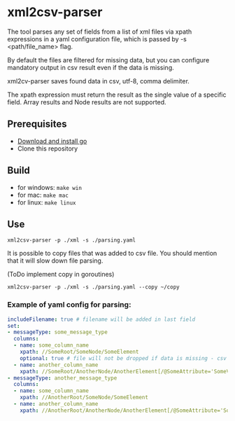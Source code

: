 # xml2csv-parser

The tool parses any set of fields from a list of xml files via xpath expressions in a yaml configuration file,
which is passed by -s <path/file_name> flag.

By default the files are filtered for missing data, but you can configure mandatory output in csv result even if the data is missing.

xml2cv-parser saves found data in csv, utf-8, comma delimiter.

The xpath expression must return the result as the single value of a specific field. Array results and Node results are not supported.

## Prerequisites
 - [Download and install go](https://go.dev/doc/install)
 - Clone this repository

## Build
 - for windows: `make win`
 - for mac: `make mac`
 - for linux: `make linux`

## Use
`xml2csv-parser -p ./xml -s ./parsing.yaml`

It is possible to copy files that was added to csv file.
You should mention that it will slow down file parsing.

(ToDo implement copy in goroutines)

`xml2csv-parser -p ./xml -s ./parsing.yaml --copy ~/copy`

### Example of yaml config for parsing:
```yaml
includeFilename: true # filename will be added in last field
set:
- messageType: some_message_type
  columns:
  - name: some_column_name
    xpath: //SomeRoot/SomeNode/SomeElement
    optional: true # file will not be dropped if data is missing - csv field will be blank
  - name: another_column_name
    xpath: //SomeRoot/AnotherNode/AnotherElement[/@SomeAttribute='SomeValue']
- messageType: another_message_type
  columns:
  - name: some_column_name
    xpath: //AnotherRoot/SomeNode/SomeElement
  - name: another_column_name
    xpath: //AnotherRoot/AnotherNode/AnotherElement[/@SomeAttribute='SomeValue']
```
